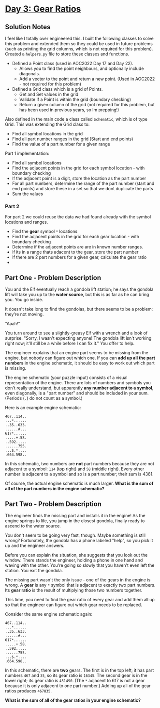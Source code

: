 # [Day 3: Gear Ratios](https://adventofcode.com/2023/day/3)

## Solution Notes

I feel like I totally over engineered this. I built the following classes to solve this problem and extended them so they could be used in future problems (such as printing the grid columns, which is not required for this problem). Created a `helpers.py` file to store these classes and functions.

 - Defined a Point class (used in AOC2022 Day 17 and Day 22). 
   - Allows you to find the point neighbours, and optionally include diagonals.
   - Add a vector to the point and return a new point. (Used in AOC2022 - not required for this problem)
 - Defined a Grid class which is a grid of Points.
   - Get and Set values in the grid
   - Validate if a Point is within the grid (boundary checking)
   - Return a given column of the grid (not required for this problem, but has been used in previous years, so Im prepping!)

Also defined in the main code a class called `Schematic`, which is of type Grid. This was extending the Grid class to:

  - Find all symbol locations in the grid
  - Find all part number ranges in the grid (Start and end points)
  - Find the value of a part number for a given range 
  
Part 1 implementation:

 - Find all symbol locations
 - Find the adjacent points in the grid for each symbol location - with boundary checking
 - If the adjacent point is a digit, store the location as the part number
 - For all part numbers, determine the range of the part number (start and end points) and store these in a set so that we dont duplicate the parts
 - Sum the values
  
### Part 2

For part 2 we could reuse the data we had found already with the symbol locations and ranges.

 - Find the **gear** symbol `*` locations
 - Find the adjacent points in the grid for each gear location - with boundary checking
 - Determine if the adjacent points are are in known number ranges.
 - If its in a range thats adacent to the gear, store the part number
 - If there are 2 part numbers for a given gear, calculate the gear ratio
 - 
## Part One - Problem Description

You and the Elf eventually reach a gondola lift station; he says the gondola lift will take you up to the **water source**, but this is as far as he can bring you. You go inside.

It doesn't take long to find the gondolas, but there seems to be a problem: they're not moving.

"Aaah!"

You turn around to see a slightly-greasy Elf with a wrench and a look of surprise. "Sorry, I wasn't expecting anyone! The gondola lift isn't working right now; it'll still be a while before I can fix it." You offer to help.

The engineer explains that an engine part seems to be missing from the engine, but nobody can figure out which one. If you can **add up all the part numbers** in the engine schematic, it should be easy to work out which part is missing.

The engine schematic (your puzzle input) consists of a visual representation of the engine. There are lots of numbers and symbols you don't really understand, but apparently **any number adjacent to a symbol**, even diagonally, is a "part number" and should be included in your sum. (Periods (`.`) do not count as a symbol.)

Here is an example engine schematic:

```
467..114..
...*......
..35..633.
......#...
617*......
.....+.58.
..592.....
......755.
...$.*....
.664.598..
```
In this schematic, two numbers are **not** part numbers because they are not adjacent to a symbol: `114` (top right) and `58` (middle right). Every other number is adjacent to a symbol and so is a part number; their sum is 4361.

Of course, the actual engine schematic is much larger. **What is the sum of all of the part numbers in the engine schematic?**

## Part Two - Problem Description

The engineer finds the missing part and installs it in the engine! As the engine springs to life, you jump in the closest gondola, finally ready to ascend to the water source.

You don't seem to be going very fast, though. Maybe something is still wrong? Fortunately, the gondola has a phone labeled "help", so you pick it up and the engineer answers.

Before you can explain the situation, she suggests that you look out the window. There stands the engineer, holding a phone in one hand and waving with the other. You're going so slowly that you haven't even left the station. You exit the gondola.

The missing part wasn't the only issue - one of the gears in the engine is wrong. A **gear** is any `*` symbol that is adjacent to exactly two part numbers. Its **gear ratio** is the result of multiplying those two numbers together.

This time, you need to find the gear ratio of every gear and add them all up so that the engineer can figure out which gear needs to be replaced.

Consider the same engine schematic again:

```
467..114..
...*......
..35..633.
......#...
617*......
.....+.58.
..592.....
......755.
...$.*....
.664.598..
```

In this schematic, there are **two** gears. The first is in the top left; it has part numbers `467` and `35`, so its gear ratio is `16345`. The second gear is in the lower right; its gear ratio is `451490`. (The `*` adjacent to 617 is not a gear because it is only adjacent to one part number.) Adding up all of the gear ratios produces `467835`.

**What is the sum of all of the gear ratios in your engine schematic?**


